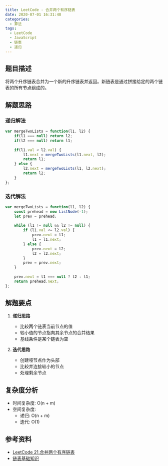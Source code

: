 ```yaml
---
title: LeetCode - 合并两个有序链表
date: 2020-07-01 16:31:48
categories:
  - 算法
tags:
  - LeetCode
  - JavaScript
  - 链表
  - 递归
---
```


## 题目描述

将两个升序链表合并为一个新的升序链表并返回。新链表是通过拼接给定的两个链表的所有节点组成的。

## 解题思路

### 递归解法
```javascript
var mergeTwoLists = function(l1, l2) {
    if(l1 === null) return l2;
    if(l2 === null) return l1;
    
    if(l1.val < l2.val) {
        l1.next = mergeTwoLists(l1.next, l2);
        return l1;
    } else {
        l2.next = mergeTwoLists(l1, l2.next);
        return l2;
    }
};
```

### 迭代解法
```javascript
var mergeTwoLists = function(l1, l2) {
    const prehead = new ListNode(-1);
    let prev = prehead;
    
    while (l1 != null && l2 != null) {
        if (l1.val <= l2.val) {
            prev.next = l1;
            l1 = l1.next;
        } else {
            prev.next = l2;
            l2 = l2.next;
        }
        prev = prev.next;
    }
    
    prev.next = l1 === null ? l2 : l1;
    return prehead.next;
};
```

## 解题要点

1. **递归思路**
   - 比较两个链表当前节点的值
   - 较小值的节点指向其余节点的合并结果
   - 基线条件是某个链表为空

2. **迭代思路**
   - 创建哑节点作为头部
   - 比较并连接较小的节点
   - 处理剩余节点

## 复杂度分析

- 时间复杂度: O(n + m)
- 空间复杂度: 
  - 递归: O(n + m)
  - 迭代: O(1)

## 参考资料
- [LeetCode 21.合并两个有序链表](https://leetcode.cn/problems/merge-two-sorted-lists/)
- [链表基础知识](https://leetcode.cn/tag/linked-list/)

